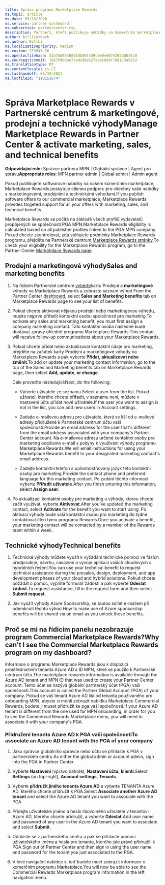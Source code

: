 ```yaml
---
title: Správa programu Marketplace Rewards
ms.topic: article
ms.date: 05/18/2020
ms.service: partner-dashboard
ms.subservice: partnercenter-csp
description: Partneři, kteří publikuje nabídky na komerčním marketplace, mají nárok na výhody, které nabízejí marketingovou podporu.
author: billlinzbach
ms.author: BillLi
ms.localizationpriority: medium
ms.custom: SEOMAY.20
ms.openlocfilehash: 51b7bd4846826db86f5d9c6e5e087e285dd026c0
ms.sourcegitcommit: 7063fdddee77ad2d8e627ab3c806f76d173ab652
ms.translationtype: MT
ms.contentlocale: cs-CZ
ms.lasthandoff: 05/19/2021
ms.locfileid: "110151674"
---
```

# <a name="manage-marketplace-rewards-in-partner-center--activate-marketing-sales-and-technical-benefits"></a><span data-ttu-id="92967-103">Správa Marketplace Rewards v Partnerské centrum & marketingové, prodejní a technické výhody</span><span class="sxs-lookup"><span data-stu-id="92967-103">Manage Marketplace Rewards in Partner Center & activate marketing, sales, and technical benefits</span></span>

<span data-ttu-id="92967-104">**Odpovídající role:** Správce partnera MPN | Globální správce | Agent pro správu</span><span class="sxs-lookup"><span data-stu-id="92967-104">**Appropriate roles**: MPN partner admin | Global admin | Admin agent</span></span>

<span data-ttu-id="92967-105">Pokud publikujete softwarové nabídky na našem komerčním marketplace, Marketplace Rewards poskytuje cílenou podporu pro všechny vaše nabídky s marketingovými, prodejními a technickými výhodami.</span><span class="sxs-lookup"><span data-stu-id="92967-105">If you  publish software offers to our commercial marketplace, Marketplace Rewards provides targeted support for all your offers with marketing, sales, and technical benefits.</span></span>

<span data-ttu-id="92967-106">Marketplace Rewards se počítá na základě všech profilů vydavatelů propojených se společností PGA MPN.</span><span class="sxs-lookup"><span data-stu-id="92967-106">Marketplace Rewards eligibility is calculated based on all publisher profiles linked to the PGA MPN company.</span></span> <span data-ttu-id="92967-107">Pokud chcete zkontrolovat, zda splňujete podmínky Marketplace Rewards programu, přejděte na Partnerské centrum [Marketplace Rewards stránky](https://partner.microsoft.com/dashboard/mpn/program/commercialmarketplace).</span><span class="sxs-lookup"><span data-stu-id="92967-107">To check your eligibility for the Marketplace Rewards program, go to the Partner Center [Marketplace Rewards page](https://partner.microsoft.com/dashboard/mpn/program/commercialmarketplace).</span></span>

## <a name="sales-and-marketing-benefits"></a><span data-ttu-id="92967-108">Prodejní a marketingové výhody</span><span class="sxs-lookup"><span data-stu-id="92967-108">Sales and marketing benefits</span></span>

1. <span data-ttu-id="92967-109">Na řídicím Partnerské centrum [vyberte](https://partner.microsoft.com/dashboard)kartu Prodejní a **marketingové** výhody na Marketplace Rewards a zobrazte seznam výhod.</span><span class="sxs-lookup"><span data-stu-id="92967-109">From the Partner Center [dashboard](https://partner.microsoft.com/dashboard), select **Sales and Marketing benefits** tab on Marketplace Rewards page to see your list of benefits.</span></span> 

2. <span data-ttu-id="92967-110">Pokud chcete aktivovat nějakou prodejní nebo marketingovou výhodu, musíte nejprve přiřadit kontaktní osobu společnosti pro marketing.</span><span class="sxs-lookup"><span data-stu-id="92967-110">To activate any sales and marketing benefit, you must first assign a company marketing contact.</span></span> <span data-ttu-id="92967-111">Tato kontaktní osoba následně bude dostávat zprávy ohledně programu Marketplace Rewards.</span><span class="sxs-lookup"><span data-stu-id="92967-111">This contact will receive follow-up communications about your Marketplace Rewards.</span></span>

3. <span data-ttu-id="92967-112">Pokud chcete přidat nebo aktualizovat kontaktní údaje pro marketing, přejděte na začátek karty Prodejní a marketingové výhody na Marketplace Rewards a pak vyberte **Přidat, aktualizovat nebo změnit**.</span><span class="sxs-lookup"><span data-stu-id="92967-112">To add or update your marketing contact information, go to the top of the Sales and Marketing benefits tab on Marketplace Rewards page, then select **Add, update, or change**.</span></span> 

   <span data-ttu-id="92967-113">Dále proveďte následující:</span><span class="sxs-lookup"><span data-stu-id="92967-113">Next, do the following:</span></span>

   - <span data-ttu-id="92967-114">Vyberte uživatele ze seznamu.</span><span class="sxs-lookup"><span data-stu-id="92967-114">Select a user from the list.</span></span> <span data-ttu-id="92967-115">Pokud uživatel, kterého chcete přiřadit, v seznamu není, můžete v nastavení účtu přidat nové uživatele.</span><span class="sxs-lookup"><span data-stu-id="92967-115">If the user you want to assign is not in the list, you can add new users in Account settings.</span></span>

   - <span data-ttu-id="92967-116">Zadejte e-mailovou adresu pro uživatele, která se liší od e-mailové adresy přidružené k Partnerské centrum účtu vaší společnosti.</span><span class="sxs-lookup"><span data-stu-id="92967-116">Provide an email address for the user that's different from the email address associated with your company's Partner Center account.</span></span> <span data-ttu-id="92967-117">Na e-mailovou adresu určené kontaktní osoby pro marketing odešleme e-mail s pokyny k využívání výhody programu Marketplace Rewards.</span><span class="sxs-lookup"><span data-stu-id="92967-117">We will email instructions for using your Marketplace Rewards benefit to your designated marketing contact's email address.</span></span>

   - <span data-ttu-id="92967-118">Zadejte kontaktní telefon a upřednostňovaný jazyk této kontaktní osoby pro marketing.</span><span class="sxs-lookup"><span data-stu-id="92967-118">Provide the contact phone and preferred language for this marketing contact.</span></span> <span data-ttu-id="92967-119">Po zadání těchto informací vyberte **Přiřadit uživatele**.</span><span class="sxs-lookup"><span data-stu-id="92967-119">After you finish entering this information, select **Assign user**.</span></span>

4. <span data-ttu-id="92967-120">Po aktualizaci kontaktní osoby pro marketing u výhody, kterou chcete začít využívat, vyberte **Aktivovat**.</span><span class="sxs-lookup"><span data-stu-id="92967-120">After you’ve updated the marketing contact, select **Activate** for the benefit you want to start using.</span></span> <span data-ttu-id="92967-121">Po aktivaci výhody bude vaši kontaktní osobu pro marketing do týdne kontaktovat člen týmu programu Rewards.</span><span class="sxs-lookup"><span data-stu-id="92967-121">Once you activate a benefit, your marketing contact will be contacted by a member of the Rewards team within a week.</span></span>

## <a name="technical-benefits"></a><span data-ttu-id="92967-122">Technické výhody</span><span class="sxs-lookup"><span data-stu-id="92967-122">Technical benefits</span></span>

1. <span data-ttu-id="92967-123">Technické výhody můžete využít k vyžádání technické pomoci ve fázích předprodeje, návrhu, nasazení a vývoje aplikací vašich cloudových a hybridních řešení.</span><span class="sxs-lookup"><span data-stu-id="92967-123">You can use your technical benefit to request technical assistance during the presales, design, deployment, and app development phases of your cloud and hybrid solutions.</span></span> <span data-ttu-id="92967-124">Pokud chcete požádat o pomoc, vyplňte formulář žádosti a pak vyberte **Odeslat žádost.**</span><span class="sxs-lookup"><span data-stu-id="92967-124">To request assistance, fill in the request form and then select **Submit request**.</span></span>

2. <span data-ttu-id="92967-125">Jak využít výhody Azure Sponsorship, se budou sdílet e-mailem při odemknutí těchto výhod.</span><span class="sxs-lookup"><span data-stu-id="92967-125">How to make use of Azure sponsorship benefits will be shared via an email as you unlock these benefits.</span></span>

## <a name="why-cant-i-see-the-commercial-marketplace-rewards-program-on-my-dashboard"></a><span data-ttu-id="92967-126">Proč se mi na řídicím panelu nezobrazuje program Commercial Marketplace Rewards?</span><span class="sxs-lookup"><span data-stu-id="92967-126">Why can't I see the Commercial Marketplace Rewards program on my dashboard?</span></span>

<span data-ttu-id="92967-127">Informace o programu Marketplace Rewards jsou k dispozici prostřednictvím tenanta Azure AD a ID MPN, které se použilo k Partnerské centrum účtu.</span><span class="sxs-lookup"><span data-stu-id="92967-127">The marketplace rewards information is available through the Azure AD tenant and MPN ID that was used to create your Partner Center account.</span></span> <span data-ttu-id="92967-128">Tento účet se nazývá globální partnerský účet (PGA) vaší společnosti.</span><span class="sxs-lookup"><span data-stu-id="92967-128">This account is called the Partner Global Account (PGA) of your company.</span></span> <span data-ttu-id="92967-129">Pokud se váš tenant Azure AD liší od tenanta používaného pro onboarding MPN, abyste si mohli zobrazit nabídku Marketplace Commercial Rewards, budete ji muset přidružit ke pga vaší společnosti.</span><span class="sxs-lookup"><span data-stu-id="92967-129">If your Azure AD tenant is different from the  one used for MPN onboarding, in order for you to see the Commercial Rewards Marketplace menu, you will need to associate it with your company's PGA.</span></span>

### <a name="to-associate-an-azure-ad-tenant-with-the-pga-of-your-company"></a><span data-ttu-id="92967-130">Přidružení tenanta Azure AD k PGA vaší společnosti</span><span class="sxs-lookup"><span data-stu-id="92967-130">To associate an Azure AD tenant with the PGA of your company</span></span>

1. <span data-ttu-id="92967-131">Jako správce globálního správce nebo účtu se přihlaste k PGA v partnerském centru.</span><span class="sxs-lookup"><span data-stu-id="92967-131">As either the global admin or account admin, sign into the PGA in Partner Center.</span></span>

2. <span data-ttu-id="92967-132">Vyberte **Nastavení** (vpravo nahoře), **Nastavení účtu**, **klienti**.</span><span class="sxs-lookup"><span data-stu-id="92967-132">Select **Settings** (on top-right), **Account settings**, **Tenants**.</span></span> 

3. <span data-ttu-id="92967-133">Vyberte **přidružit jiného tenanta Azure AD** a vyberte TENANTA Azure AD, kterého chcete přidružit k PGA.</span><span class="sxs-lookup"><span data-stu-id="92967-133">Select **Associate another Azure AD tenant** and select the Azure AD tenant you want to associate with the PGA.</span></span>

4. <span data-ttu-id="92967-134">Přidejte uživatelské jméno a heslo libovolného uživatele v tenantovi Azure AD, kterého chcete přidružit, a vyberte **Odeslat**.</span><span class="sxs-lookup"><span data-stu-id="92967-134">Add user name and password of any user in the Azure AD tenant you want to associate and select **Submit**.</span></span>

5. <span data-ttu-id="92967-135">Odhlaste se z partnerského centra a pak se přihlaste pomocí uživatelského jména a hesla pro tenanta, kterého jste právě přidružili k PGA.</span><span class="sxs-lookup"><span data-stu-id="92967-135">Sign out of Partner Center and then sign in using the user name and password for the tenant you just associated to the PGA.</span></span>

6. <span data-ttu-id="92967-136">V levé navigační nabídce si teď budete moct zobrazit informace o komerčním programu Marketplace.</span><span class="sxs-lookup"><span data-stu-id="92967-136">You will now be able to see the Commercial Rewards Marketplace program information in the left navigation menu.</span></span>

